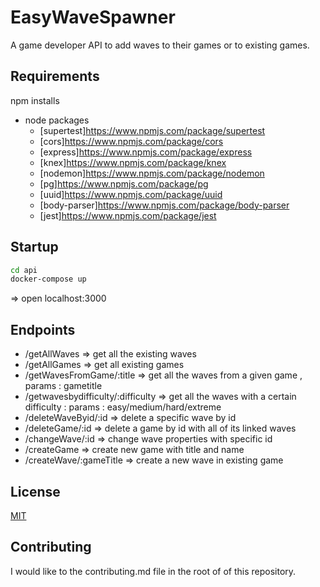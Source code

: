 # EasyWaveSpawner
A game developer API to add waves to their games or to existing games.

## Requirements

npm installs 
-   node packages
    - [supertest]https://www.npmjs.com/package/supertest
    - [cors]https://www.npmjs.com/package/cors
    - [express]https://www.npmjs.com/package/express
    - [knex]https://www.npmjs.com/package/knex
    - [nodemon]https://www.npmjs.com/package/nodemon
    - [pg]https://www.npmjs.com/package/pg
    - [uuid]https://www.npmjs.com/package/uuid
    - [body-parser]https://www.npmjs.com/package/body-parser
    - [jest]https://www.npmjs.com/package/jest
    
## Startup
```bash
cd api
docker-compose up
```
=> open localhost:3000

## Endpoints
-   /getAllWaves => get all the existing waves
-   /getAllGames => get all existing games
-   /getWavesFromGame/:title => get all the waves from a given game , params : gametitle
-   /getwavesbydifficulty/:difficulty => get all the waves with a certain difficulty : params : easy/medium/hard/extreme
-   /deleteWaveByid/:id => delete a specific wave by id
-   /deleteGame/:id => delete a game by id with all of its linked waves
-   /changeWave/:id => change wave properties with specific id 
-   /createGame => create new game with title and name
-   /createWave/:gameTitle => create a new wave in existing game




## License
[MIT](/LICENSE)



## Contributing
I would like to the contributing.md file in the root of of this repository.

